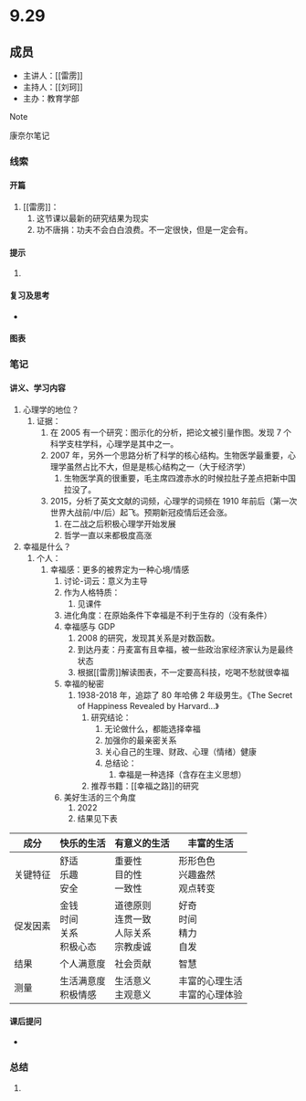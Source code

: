 # 9.29

## 成员
- 主讲人：[[雷雳]]
- 主持人：[[刘珂]]
- 主办：教育学部

> [!NOTE]
> 康奈尔笔记

### 线索
#### 开篇
1. [[雷雳]]：
	1. 这节课以最新的研究结果为现实
	2. 功不唐捐：功夫不会白白浪费。不一定很快，但是一定会有。
#### 提示
1. 
#### 复习及思考
- 
#### 图表

### 笔记
#### 讲义、学习内容
1. 心理学的地位？
	1. 证据：
		1. 在 2005 有一个研究：图示化的分析，把论文被引量作图。发现 7 个科学支柱学科，心理学是其中之一。
		2. 2007 年，另外一个思路分析了科学的核心结构。生物医学最重要，心理学虽然占比不大，但是是核心结构之一（大于经济学）
			1. 生物医学真的很重要，毛主席四渡赤水的时候拉肚子差点把新中国拉没了。
		3. 2015，分析了英文文献的词频，心理学的词频在 1910 年前后（第一次世界大战前/中/后）起飞。预期新冠疫情后还会涨。
			1. 在二战之后积极心理学开始发展
			2. 哲学一直以来都极度高涨
2. 幸福是什么？
	1. 个人：
		1. 幸福感：更多的被界定为一种心境/情感
			1. 讨论-词云：意义为主导
			2. 作为人格特质：
				1. 见课件
			3. 进化角度：在原始条件下幸福是不利于生存的（没有条件）
			4. 幸福感与 GDP
				1. 2008 的研究，发现其关系是对数函数。
				2. 到达丹麦：丹麦富有且幸福，被一些政治家经济家认为是最终状态
				3. 根据[[雷雳]]解读图表，不一定要高科技，吃喝不愁就很幸福
			5. 幸福的秘密
				1. 1938-2018 年，追踪了 80 年哈佛 2 年级男生。《The Secret of Happiness Revealed by Harvard...》
					1. 研究结论：
						1. 无论做什么，都能选择幸福
						2. 加强你的最亲密关系
						3. 关心自己的生理、财政、心理（情绪）健康
						4. 总结论：
							1. 幸福是一种选择（含存在主义思想）
					2. 推荐书籍：[[幸福之路]]的研究
			6. 美好生活的三个角度
				1. 2022
				2. 结果见下表

| 成分   | 快乐的生活                  | 有意义的生活                       | 丰富的生活                |
| ---- | ---------------------- | ---------------------------- | -------------------- |
| 关键特征 | 舒适<br>乐趣<br>安全         | 重要性<br>目的性<br>一致性            | 形形色色<br>兴趣盎然<br>观点转变 |
| 促发因素 | 金钱<br>时间<br>关系<br>积极心态 | 道德原则<br>连贯一致<br>人际关系<br>宗教虔诚 | 好奇<br>时间<br>精力<br>自发 |
| 结果   | 个人满意度                  | 社会贡献                         | 智慧                   |
| 测量   | 生活满意度<br>积极情感          | 生活意义<br>主观意义                 | 丰富的心理生活<br>丰富的心理体验   |

#### 课后提问
- 
### 总结
1. 
